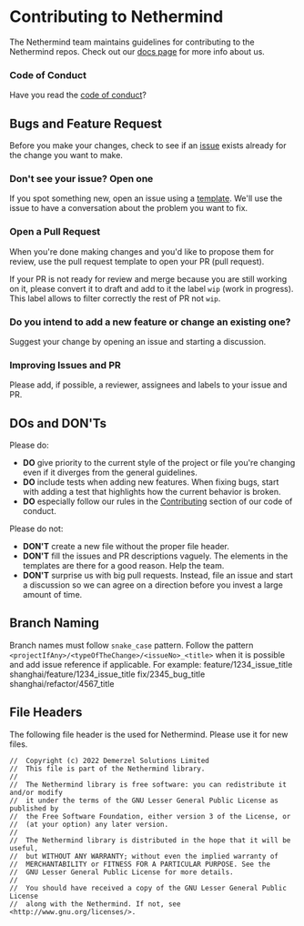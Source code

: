 # Contributing to Nethermind

The Nethermind team maintains guidelines for contributing to the Nethermind repos. Check out our [docs page](https://docs.nethermind.io/nethermind/) for more info about us.

### Code of Conduct

Have you read the [code of conduct](https://github.com/NethermindEth/nethermind/blob/master/CODE_OF_CONDUCT.md)?

## Bugs and Feature Request

Before you make your changes, check to see if an [issue](https://github.com/NethermindEth/nethermind/issues) exists already for the change you want to make.

### Don't see your issue? Open one

If you spot something new, open an issue using a [template](https://github.com/NethermindEth/nethermind/issues/new/choose). We'll use the issue to have a conversation about the problem you want to fix.

### Open a Pull Request

When you're done making changes and you'd like to propose them for review, use the pull request template to open your PR (pull request).

If your PR is not ready for review and merge because you are still working on it, please convert it to draft and add to it the label `wip` (work in progress). This label allows to filter correctly the rest of PR not `wip`. 

### Do you intend to add a new feature or change an existing one?

Suggest your change by opening an issue and starting a discussion.

### Improving Issues and PR

Please add, if possible, a reviewer, assignees and labels to your issue and PR.
  
## DOs and DON'Ts

Please do:

* **DO** give priority to the current style of the project or file you're changing even if it diverges from the general guidelines.
* **DO** include tests when adding new features. When fixing bugs, start with adding a test that highlights how the current behavior is broken.
* **DO** especially follow our rules in the [Contributing](https://github.com/NethermindEth/nethermind/blob/master/CODE_OF_CONDUCT.md#contributing) section of our code of conduct.
  
Please do not:

* **DON'T** create a new file without the proper file header.
* **DON'T** fill the issues and PR descriptions vaguely. The elements in the templates are there for a good reason. Help the team. 
* **DON'T** surprise us with big pull requests. Instead, file an issue and start a discussion so we can agree on a direction before you invest a large amount of time.

## Branch Naming

Branch names must follow `snake_case` pattern. Follow the pattern `<projectIfAny>/<typeOfTheChange>/<issueNo>_<title>` when it is possible and add issue reference if applicable. For example:
feature/1234_issue_title
shanghai/feature/1234_issue_title
fix/2345_bug_title
shanghai/refactor/4567_title

## File Headers

The following file header is the used for Nethermind. Please use it for new files.

```
//  Copyright (c) 2022 Demerzel Solutions Limited
//  This file is part of the Nethermind library.
// 
//  The Nethermind library is free software: you can redistribute it and/or modify
//  it under the terms of the GNU Lesser General Public License as published by
//  the Free Software Foundation, either version 3 of the License, or
//  (at your option) any later version.
// 
//  The Nethermind library is distributed in the hope that it will be useful,
//  but WITHOUT ANY WARRANTY; without even the implied warranty of
//  MERCHANTABILITY or FITNESS FOR A PARTICULAR PURPOSE. See the
//  GNU Lesser General Public License for more details.
// 
//  You should have received a copy of the GNU Lesser General Public License
//  along with the Nethermind. If not, see <http://www.gnu.org/licenses/>.
```
